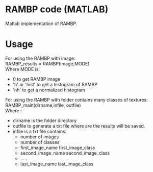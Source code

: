 # RAMBP code (MATLAB)

Matlab implementation of RAMBP.

# Usage

For using the RAMBP with image:<br/>
RAMBP_results = RAMBP(Image,MODE) <br/>
Where MODE is: 
* 0  to get RAMBP image
* 'h' or 'hist'  to get a histogram of RAMBP 
* 'nh'           to get a normalized histogram
       

For using the RAMBP with folder contains many classes of textures:<br/>
RAMBP_main(dirname,infile, outfile)<br/>
Where :
* dirname is the folder directory
* outfile to generate a txt file where are the results will be saved.
* infile is a txt file contains:
  * number of images
  * number of classes
  * first_image_name first_image_class
  * second_image_name second_image_class
  * .....        
  * last_image_name last_image_class
       
